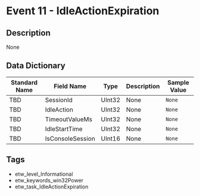 # Event 11 - IdleActionExpiration

## Description
None

## Data Dictionary
|Standard Name|Field Name|Type|Description|Sample Value|
|---|---|---|---|---|
|TBD|SessionId|UInt32|None|`None`|
|TBD|IdleAction|UInt32|None|`None`|
|TBD|TimeoutValueMs|UInt32|None|`None`|
|TBD|IdleStartTime|UInt32|None|`None`|
|TBD|IsConsoleSession|UInt16|None|`None`|

## Tags
* etw_level_Informational
* etw_keywords_win32Power
* etw_task_IdleActionExpiration